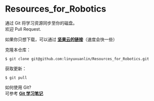 # Resources_for_Robotics


通过 Git 将学习资源同步至你的磁盘。  
欢迎 Pull Request.  

如果你只想下载，可以通过 [**坚果云的链接**](https://www.jianguoyun.com/p/DeVkFX4Q-OOjBxjO_OIC )（速度会快一些）

克隆本仓库：
```
$ git clone git@github.com:linyuxuanlin/Resources_for_Robotics.git
```

获取更新：
```
$ git pull
```
 
如何使用 Git?  
可参考 [**Git 学习笔记**](https://wiki-power.com/#/post/Git&GitHub/Git%E5%AD%A6%E4%B9%A0%E7%AC%94%E8%AE%B0)